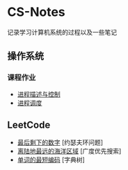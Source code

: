 # CS-Notes

记录学习计算机系统的过程以及一些笔记

## 操作系统 

### 课程作业

- [进程描述与控制](https://github.com/Thomison/CS-Notes/blob/master/%E6%93%8D%E4%BD%9C%E7%B3%BB%E7%BB%9F/%E8%AF%BE%E7%A8%8B%E4%BD%9C%E4%B8%9A/%E8%BF%9B%E7%A8%8B%E6%8F%8F%E8%BF%B0%E4%B8%8E%E6%8E%A7%E5%88%B6.md)
- [进程调度](https://github.com/Thomison/CS-Notes/blob/master/%E6%93%8D%E4%BD%9C%E7%B3%BB%E7%BB%9F/%E8%AF%BE%E7%A8%8B%E4%BD%9C%E4%B8%9A/%E8%BF%9B%E7%A8%8B%E8%B0%83%E5%BA%A6.md)


## LeetCode

- [最后剩下的数字](https://github.com/Thomison/CS-Notes/blob/master/LeetCode/Java/JosephusProblem.java) [约瑟夫环问题]
- [离陆地最远的海洋区域](https://github.com/Thomison/CS-Notes/blob/master/LeetCode/Java/AsFarFromLandAsPossible.java) [广度优先搜索]
- [单词的最短编码](https://github.com/Thomison/CS-Notes/blob/master/LeetCode/Java/ShortEncodingOfWords.java) [字典树]

